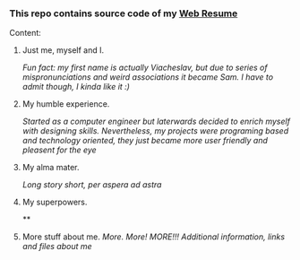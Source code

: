 ### This repo contains source code of my [Web Resume](https://samukolov.github.io/ "Sam's web resume")

Content:
1. Just me, myself and I.

   *Fun fact: my first name is actually Viacheslav, but due to series of mispronunciations and weird associations it became Sam.*
   *I have to admit though, I kinda like it :)*

2. My humble experience.

   *Started as a computer engineer but laterwards decided to enrich myself with designing skills.*
   *Nevertheless, my projects were programing based and technology oriented, they just became more user friendly and pleasent for the eye*
3. My alma mater.

   *Long story short, per aspera ad astra*
4. My superpowers.

   **
5. More stuff about me.
   *More. More! MORE!!! Additional information, links and files about me*

